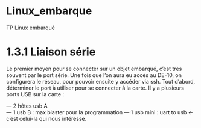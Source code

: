 # Linux_embarque
TP Linux embarqué
# 1.3.1 Liaison série

Le premier moyen pour se connecter sur un objet embarqué, c’est très souvent par le port série. Une fois que l’on aura eu accès au DE-10, on configurera le réseau, pour pouvoir ensuite y accéder via ssh. Tout d’abord, déterminer le port à utiliser pour se connecter à la carte. Il y a plusieurs ports USB sur la carte :  

— 2 hôtes usb A  
— 1 usb B : max blaster pour la programmation 
— 1 usb mini : uart to usb ← c’est celui-là qui nous intéresse.
